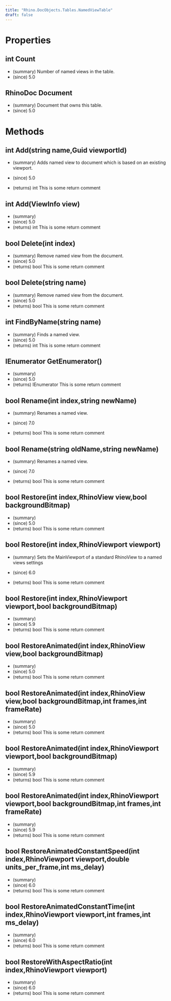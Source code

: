 ```yaml
---
title: "Rhino.DocObjects.Tables.NamedViewTable"
draft: false
---
```


# Properties
## int Count
- (summary) Number of named views in the table.
- (since) 5.0
## RhinoDoc Document
- (summary) Document that owns this table.
- (since) 5.0
# Methods
## int Add(string name,Guid viewportId)
- (summary) 
     Adds named view to document which is based on an existing viewport.
     
- (since) 5.0
- (returns) int This is some return comment
## int Add(ViewInfo view)
- (summary) 
- (since) 5.0
- (returns) int This is some return comment
## bool Delete(int index)
- (summary) Remove named view from the document.
- (since) 5.0
- (returns) bool This is some return comment
## bool Delete(string name)
- (summary) Remove named view from the document.
- (since) 5.0
- (returns) bool This is some return comment
## int FindByName(string name)
- (summary) Finds a named view.
- (since) 5.0
- (returns) int This is some return comment
## IEnumerator<ViewInfo> GetEnumerator()
- (summary) 
- (since) 5.0
- (returns) IEnumerator<ViewInfo> This is some return comment
## bool Rename(int index,string newName)
- (summary) 
     Renames a named view.
     
- (since) 7.0
- (returns) bool This is some return comment
## bool Rename(string oldName,string newName)
- (summary) 
     Renames a named view.
     
- (since) 7.0
- (returns) bool This is some return comment
## bool Restore(int index,RhinoView view,bool backgroundBitmap)
- (summary) 
- (since) 5.0
- (returns) bool This is some return comment
## bool Restore(int index,RhinoViewport viewport)
- (summary) 
     Sets the MainViewport of a standard RhinoView to a named views settings
     
- (since) 6.0
- (returns) bool This is some return comment
## bool Restore(int index,RhinoViewport viewport,bool backgroundBitmap)
- (summary) 
- (since) 5.9
- (returns) bool This is some return comment
## bool RestoreAnimated(int index,RhinoView view,bool backgroundBitmap)
- (summary) 
- (since) 5.0
- (returns) bool This is some return comment
## bool RestoreAnimated(int index,RhinoView view,bool backgroundBitmap,int frames,int frameRate)
- (summary) 
- (since) 5.0
- (returns) bool This is some return comment
## bool RestoreAnimated(int index,RhinoViewport viewport,bool backgroundBitmap)
- (summary) 
- (since) 5.9
- (returns) bool This is some return comment
## bool RestoreAnimated(int index,RhinoViewport viewport,bool backgroundBitmap,int frames,int frameRate)
- (summary) 
- (since) 5.9
- (returns) bool This is some return comment
## bool RestoreAnimatedConstantSpeed(int index,RhinoViewport viewport,double units_per_frame,int ms_delay)
- (summary) 
- (since) 6.0
- (returns) bool This is some return comment
## bool RestoreAnimatedConstantTime(int index,RhinoViewport viewport,int frames,int ms_delay)
- (summary) 
- (since) 6.0
- (returns) bool This is some return comment
## bool RestoreWithAspectRatio(int index,RhinoViewport viewport)
- (summary) 
- (since) 6.0
- (returns) bool This is some return comment
